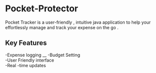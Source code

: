 # Pocket-Protector
Pocket Tracker is a user-friendly , intuitive  java application to help your effortlessly  manage and track your expense on the go . 

## Key Features
  -Expense logging __
  -Budget Setting <br />
  -User Friendly interface <br />
  -Real -time updates <br />
